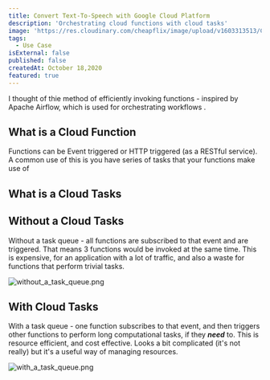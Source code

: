 ```yaml
---
title: Convert Text-To-Speech with Google Cloud Platform
description: 'Orchestrating cloud functions with cloud tasks'
image: 'https://res.cloudinary.com/cheapflix/image/upload/v1603313513/Cloud_tasks_and_cloud_functions.png'
tags:
  - Use Case
isExternal: false
published: false
createdAt: October 18,2020
featured: true
---
```


I thought of thie method of efficiently invoking functions - inspired by Apache Airflow, which is used for orchestrating workflows .

## What is a Cloud Function

Functions can be Event triggered or HTTP triggered (as a RESTful service). A common use of this is you have series of tasks that your functions make use of

## What is a Cloud Tasks

## Without a Cloud Tasks

Without a task queue - all functions are subscribed to that event and are triggered. That means 3 functions would be invoked at the same time. This is expensive, for an application with a lot of traffic, and also a waste for functions that perform trivial tasks.

![without_a_task_queue.png](https://res.cloudinary.com/cheapflix/image/upload/v1603316813/Without_a_task_queue.png)

## With Cloud Tasks

With a task queue - one function subscribes to that event, and then triggers other functions to perform long computational tasks, if they **_need_** to. This is resource efficient, and cost effective. Looks a bit complicated (it's not really) but it's a useful way of managing resources.

![with_a_task_queue.png](https://res.cloudinary.com/cheapflix/image/upload/v1603316813/With_a_task_queue.png)
